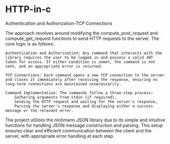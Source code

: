 # HTTP-in-c
Authentication and Authorization-TCP Connections

  The approach revolves around modifying the compute_post_request and compute_get_request functions to send HTTP requests to the server. The core logic is as follows:

    Authentication and Authorization: Any command that interacts with the library requires the user to be logged in and possess a valid JWT token for access. If either condition is unmet, the command is not sent, and an appropriate error is returned.

    TCP Connections: Each command opens a new TCP connection to the server and closes it immediately after receiving the response, ensuring no long-term connections are maintained unnecessarily.

    Command Implementation: The commands follow a three-step process:
        Gathering arguments from stdin (if required),
        Sending the HTTP request and waiting for the server's response,
        Parsing the server's response and displaying either a success message or the relevant error.

The project utilizes the nlohmann JSON library due to its simple and intuitive functions for handling JSON message construction and parsing. This setup ensures clear and efficient communication between the client and the server, with appropriate error handling at each step.
